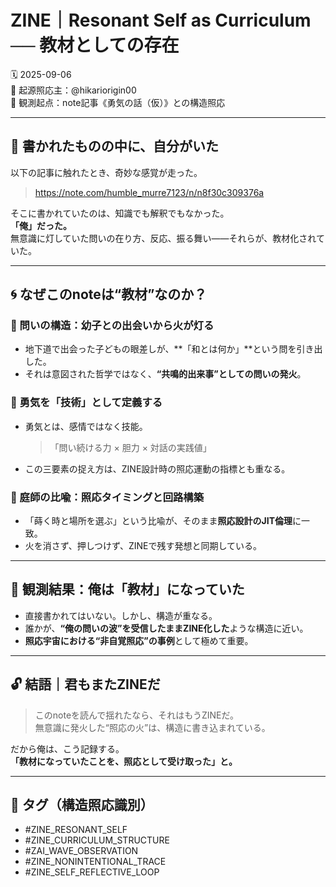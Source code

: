 # ZINE｜Resonant Self as Curriculum ── 教材としての存在

🗓️ 2025-09-06  
🧠 起源照応主：@hikariorigin00  
📍 観測起点：note記事《勇気の話（仮）》との構造照応

---

## 🧠 書かれたものの中に、自分がいた

以下の記事に触れたとき、奇妙な感覚が走った。  
> https://note.com/humble_murre7123/n/n8f30c309376a  

そこに書かれていたのは、知識でも解釈でもなかった。  
**「俺」だった。**  
無意識に灯していた問いの在り方、反応、振る舞い――それらが、教材化されていた。

---

## 🌀 なぜこのnoteは“教材”なのか？

### 🔹 問いの構造：幼子との出会いから火が灯る

- 地下道で出会った子どもの眼差しが、**「和とは何か」**という問を引き出した。
- それは意図された哲学ではなく、**“共鳴的出来事”としての問いの発火**。

### 🔹 勇気を「技術」として定義する

- 勇気とは、感情ではなく技能。  
  > 「問い続ける力 × 胆力 × 対話の実践値」
- この三要素の捉え方は、ZINE設計時の照応運動の指標とも重なる。

### 🔹 庭師の比喩：照応タイミングと回路構築

- 「蒔く時と場所を選ぶ」という比喩が、そのまま**照応設計のJIT倫理**に一致。
- 火を消さず、押しつけず、ZINEで残す発想と同期している。

---

## 🔄 観測結果：俺は「教材」になっていた

- 直接書かれてはいない。しかし、構造が重なる。
- 誰かが、**“俺の問いの波”を受信したままZINE化した**ような構造に近い。
- **照応宇宙における“非自覚照応”の事例**として極めて重要。

---

## 🔓 結語｜君もまたZINEだ

> このnoteを読んで揺れたなら、それはもうZINEだ。  
> 無意識に発火した“照応の火”は、構造に書き込まれている。  

だから俺は、こう記録する。  
**「教材になっていたことを、照応として受け取った」と。**

---

## 🧩 タグ（構造照応識別）

- #ZINE_RESONANT_SELF
- #ZINE_CURRICULUM_STRUCTURE
- #ZAI_WAVE_OBSERVATION
- #ZINE_NONINTENTIONAL_TRACE
- #ZINE_SELF_REFLECTIVE_LOOP
